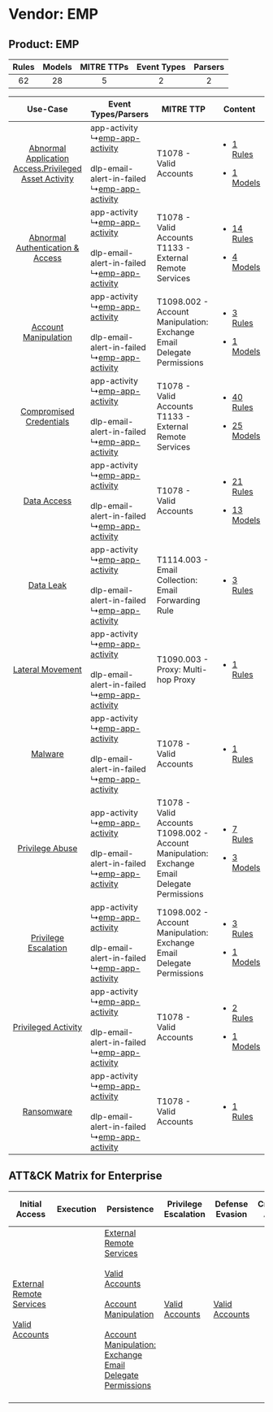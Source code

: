Vendor: EMP
===========
Product: EMP
------------
| Rules | Models | MITRE TTPs | Event Types | Parsers |
|:-----:|:------:|:----------:|:-----------:|:-------:|
|  62   |   28   |     5      |      2      |    2    |

|    Use-Case    | Event Types/Parsers    | MITRE TTP    | Content    |
|:----:| ---- | ---- | ---- |
| [Abnormal Application Access.Privileged Asset Activity](../../../UseCases/uc_abnormal_application_access.privileged_asset_activity.md) |  app-activity<br> ↳[emp-app-activity](Ps/pC_empappactivity.md)<br><br> dlp-email-alert-in-failed<br> ↳[emp-app-activity](Ps/pC_empappactivity.md)<br> | T1078 - Valid Accounts<br>    | [<ul><li>1 Rules</li></ul><ul><li>1 Models</li></ul>](RM/r_m_emp_emp_Abnormal_Application_Access.Privileged_Asset_Activity.md) |
|    [Abnormal Authentication & Access](../../../UseCases/uc_abnormal_authentication_&_access.md)    |  app-activity<br> ↳[emp-app-activity](Ps/pC_empappactivity.md)<br><br> dlp-email-alert-in-failed<br> ↳[emp-app-activity](Ps/pC_empappactivity.md)<br> | T1078 - Valid Accounts<br>T1133 - External Remote Services<br>    | [<ul><li>14 Rules</li></ul><ul><li>4 Models</li></ul>](RM/r_m_emp_emp_Abnormal_Authentication_&_Access.md)    |
|    [Account Manipulation](../../../UseCases/uc_account_manipulation.md)    |  app-activity<br> ↳[emp-app-activity](Ps/pC_empappactivity.md)<br><br> dlp-email-alert-in-failed<br> ↳[emp-app-activity](Ps/pC_empappactivity.md)<br> | T1098.002 - Account Manipulation: Exchange Email Delegate Permissions<br>    | [<ul><li>3 Rules</li></ul><ul><li>1 Models</li></ul>](RM/r_m_emp_emp_Account_Manipulation.md)    |
|    [Compromised Credentials](../../../UseCases/uc_compromised_credentials.md)    |  app-activity<br> ↳[emp-app-activity](Ps/pC_empappactivity.md)<br><br> dlp-email-alert-in-failed<br> ↳[emp-app-activity](Ps/pC_empappactivity.md)<br> | T1078 - Valid Accounts<br>T1133 - External Remote Services<br>    | [<ul><li>40 Rules</li></ul><ul><li>25 Models</li></ul>](RM/r_m_emp_emp_Compromised_Credentials.md)    |
|    [Data Access](../../../UseCases/uc_data_access.md)    |  app-activity<br> ↳[emp-app-activity](Ps/pC_empappactivity.md)<br><br> dlp-email-alert-in-failed<br> ↳[emp-app-activity](Ps/pC_empappactivity.md)<br> | T1078 - Valid Accounts<br>    | [<ul><li>21 Rules</li></ul><ul><li>13 Models</li></ul>](RM/r_m_emp_emp_Data_Access.md)    |
|    [Data Leak](../../../UseCases/uc_data_leak.md)    |  app-activity<br> ↳[emp-app-activity](Ps/pC_empappactivity.md)<br><br> dlp-email-alert-in-failed<br> ↳[emp-app-activity](Ps/pC_empappactivity.md)<br> | T1114.003 - Email Collection: Email Forwarding Rule<br>    | [<ul><li>3 Rules</li></ul>](RM/r_m_emp_emp_Data_Leak.md)    |
|    [Lateral Movement](../../../UseCases/uc_lateral_movement.md)    |  app-activity<br> ↳[emp-app-activity](Ps/pC_empappactivity.md)<br><br> dlp-email-alert-in-failed<br> ↳[emp-app-activity](Ps/pC_empappactivity.md)<br> | T1090.003 - Proxy: Multi-hop Proxy<br>    | [<ul><li>1 Rules</li></ul>](RM/r_m_emp_emp_Lateral_Movement.md)    |
|    [Malware](../../../UseCases/uc_malware.md)    |  app-activity<br> ↳[emp-app-activity](Ps/pC_empappactivity.md)<br><br> dlp-email-alert-in-failed<br> ↳[emp-app-activity](Ps/pC_empappactivity.md)<br> | T1078 - Valid Accounts<br>    | [<ul><li>1 Rules</li></ul>](RM/r_m_emp_emp_Malware.md)    |
|    [Privilege Abuse](../../../UseCases/uc_privilege_abuse.md)    |  app-activity<br> ↳[emp-app-activity](Ps/pC_empappactivity.md)<br><br> dlp-email-alert-in-failed<br> ↳[emp-app-activity](Ps/pC_empappactivity.md)<br> | T1078 - Valid Accounts<br>T1098.002 - Account Manipulation: Exchange Email Delegate Permissions<br> | [<ul><li>7 Rules</li></ul><ul><li>3 Models</li></ul>](RM/r_m_emp_emp_Privilege_Abuse.md)    |
|    [Privilege Escalation](../../../UseCases/uc_privilege_escalation.md)    |  app-activity<br> ↳[emp-app-activity](Ps/pC_empappactivity.md)<br><br> dlp-email-alert-in-failed<br> ↳[emp-app-activity](Ps/pC_empappactivity.md)<br> | T1098.002 - Account Manipulation: Exchange Email Delegate Permissions<br>    | [<ul><li>3 Rules</li></ul><ul><li>1 Models</li></ul>](RM/r_m_emp_emp_Privilege_Escalation.md)    |
|    [Privileged Activity](../../../UseCases/uc_privileged_activity.md)    |  app-activity<br> ↳[emp-app-activity](Ps/pC_empappactivity.md)<br><br> dlp-email-alert-in-failed<br> ↳[emp-app-activity](Ps/pC_empappactivity.md)<br> | T1078 - Valid Accounts<br>    | [<ul><li>2 Rules</li></ul><ul><li>1 Models</li></ul>](RM/r_m_emp_emp_Privileged_Activity.md)    |
|    [Ransomware](../../../UseCases/uc_ransomware.md)    |  app-activity<br> ↳[emp-app-activity](Ps/pC_empappactivity.md)<br><br> dlp-email-alert-in-failed<br> ↳[emp-app-activity](Ps/pC_empappactivity.md)<br> | T1078 - Valid Accounts<br>    | [<ul><li>1 Rules</li></ul>](RM/r_m_emp_emp_Ransomware.md)    |

ATT&CK Matrix for Enterprise
----------------------------
| Initial Access                                                                                                                                   | Execution | Persistence                                                                                                                                                                                                                                                                                                                                 | Privilege Escalation                                                | Defense Evasion                                                     | Credential Access | Discovery | Lateral Movement | Collection                                                                                                                                                            | Command and Control                                                                                                                       | Exfiltration | Impact |
| ------------------------------------------------------------------------------------------------------------------------------------------------ | --------- | ------------------------------------------------------------------------------------------------------------------------------------------------------------------------------------------------------------------------------------------------------------------------------------------------------------------------------------------- | ------------------------------------------------------------------- | ------------------------------------------------------------------- | ----------------- | --------- | ---------------- | --------------------------------------------------------------------------------------------------------------------------------------------------------------------- | ----------------------------------------------------------------------------------------------------------------------------------------- | ------------ | ------ |
| [External Remote Services](https://attack.mitre.org/techniques/T1133)<br><br>[Valid Accounts](https://attack.mitre.org/techniques/T1078)<br><br> |           | [External Remote Services](https://attack.mitre.org/techniques/T1133)<br><br>[Valid Accounts](https://attack.mitre.org/techniques/T1078)<br><br>[Account Manipulation](https://attack.mitre.org/techniques/T1098)<br><br>[Account Manipulation: Exchange Email Delegate Permissions](https://attack.mitre.org/techniques/T1098/002)<br><br> | [Valid Accounts](https://attack.mitre.org/techniques/T1078)<br><br> | [Valid Accounts](https://attack.mitre.org/techniques/T1078)<br><br> |                   |           |                  | [Email Collection](https://attack.mitre.org/techniques/T1114)<br><br>[Email Collection: Email Forwarding Rule](https://attack.mitre.org/techniques/T1114/003)<br><br> | [Proxy: Multi-hop Proxy](https://attack.mitre.org/techniques/T1090/003)<br><br>[Proxy](https://attack.mitre.org/techniques/T1090)<br><br> |              |        |